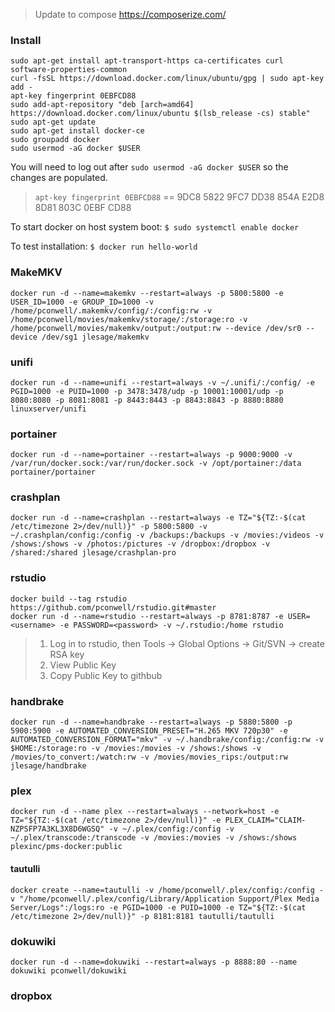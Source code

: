 > Update to compose https://composerize.com/

### Install
```
sudo apt-get install apt-transport-https ca-certificates curl software-properties-common
curl -fsSL https://download.docker.com/linux/ubuntu/gpg | sudo apt-key add -
apt-key fingerprint 0EBFCD88
sudo add-apt-repository "deb [arch=amd64] https://download.docker.com/linux/ubuntu $(lsb_release -cs) stable"
sudo apt-get update
sudo apt-get install docker-ce
sudo groupadd docker
sudo usermod -aG docker $USER
```

You will need to log out after `sudo usermod -aG docker $USER` so the changes are populated.

> `apt-key fingerprint 0EBFCD88` == 9DC8 5822 9FC7 DD38 854A E2D8 8D81 803C 0EBF CD88

To start docker on host system boot: `$ sudo systemctl enable docker`

To test installation: `$ docker run hello-world`

### MakeMKV
```
docker run -d --name=makemkv --restart=always -p 5800:5800 -e USER_ID=1000 -e GROUP_ID=1000 -v /home/pconwell/.makemkv/config/:/config:rw -v /home/pconwell/movies/makemkv/storage/:/storage:ro -v /home/pconwell/movies/makemkv/output:/output:rw --device /dev/sr0 --device /dev/sg1 jlesage/makemkv
```


### unifi

```
docker run -d --name=unifi --restart=always -v ~/.unifi/:/config/ -e PGID=1000 -e PUID=1000 -p 3478:3478/udp -p 10001:10001/udp -p 8080:8080 -p 8081:8081 -p 8443:8443 -p 8843:8843 -p 8880:8880 linuxserver/unifi
```

### portainer

```
docker run -d --name=portainer --restart=always -p 9000:9000 -v /var/run/docker.sock:/var/run/docker.sock -v /opt/portainer:/data portainer/portainer
```

### crashplan


```
docker run -d --name=crashplan --restart=always -e TZ="${TZ:-$(cat /etc/timezone 2>/dev/null)}" -p 5800:5800 -v ~/.crashplan/config:/config -v /backups:/backups -v /movies:/videos -v /shows:/shows -v /photos:/pictures -v /dropbox:/dropbox -v /shared:/shared jlesage/crashplan-pro
```

### rstudio


```
docker build --tag rstudio https://github.com/pconwell/rstudio.git#master
docker run -d --name=rstudio --restart=always -p 8781:8787 -e USER=<username> -e PASSWORD=<password> -v ~/.rstudio:/home rstudio
```

> 1. Log in to rstudio, then Tools -> Global Options -> Git/SVN -> create RSA key
> 2. View Public Key
> 3. Copy Public Key to githbub


### handbrake


```
docker run -d --name=handbrake --restart=always -p 5880:5800 -p 5900:5900 -e AUTOMATED_CONVERSION_PRESET="H.265 MKV 720p30" -e AUTOMATED_CONVERSION_FORMAT="mkv" -v ~/.handbrake/config:/config:rw -v $HOME:/storage:ro -v /movies:/movies -v /shows:/shows -v /movies/to_convert:/watch:rw -v /movies/movies_rips:/output:rw jlesage/handbrake
```

### plex


```
docker run -d --name plex --restart=always --network=host -e TZ="${TZ:-$(cat /etc/timezone 2>/dev/null)}" -e PLEX_CLAIM="CLAIM-NZPSFP7A3KL3X8D6WGSQ" -v ~/.plex/config:/config -v ~/.plex/transcode:/transcode -v /movies:/movies -v /shows:/shows plexinc/pms-docker:public
```

#### tautulli
```
docker create --name=tautulli -v /home/pconwell/.plex/config:/config -v "/home/pconwell/.plex/config/Library/Application Support/Plex Media Server/Logs":/logs:ro -e PGID=1000 -e PUID=1000 -e TZ="${TZ:-$(cat /etc/timezone 2>/dev/null)}" -p 8181:8181 tautulli/tautulli
```
### dokuwiki


```
docker run -d --name=dokuwiki --restart=always -p 8888:80 --name dokuwiki pconwell/dokuwiki
```

### dropbox


```

```
